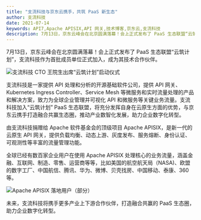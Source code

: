 ```yaml
---
title: "支流科技与京东云携手，共筑 PaaS 新生态"
author: 支流科技
date: 2021-07-14
keywords: API7,Apache APISIX,API 网关,技术博客,京东云,支流科技
description: 7月13日，京东云峰会在北京圆满落幕！会上正式发布了 PaaS 生态联盟“云筑计划”，支流科技作为首批成员单位正式加入，成为其技术合作伙伴
---
```


7月13日，京东云峰会在北京圆满落幕！会上正式发布了 PaaS 生态联盟“云筑计划”，支流科技作为首批成员单位正式加入，成为其技术合作伙伴。

![支流科技 CTO 王院生出席“云筑计划”启动仪式](https://static.apiseven.com/202108/1632447939172-d26116cb-e689-49a8-8fd1-1dc4806583cd.png)

支流科技是一家提供 API 处理和分析的开源基础软件公司，提供 API 网关、Kubernetes Ingress Controller、Service Mesh 等微服务和实时流量处理的产品和解决方案，致力为全球企业管理并可视化 API 和微服务等关键业务流量。支流科技加入“云筑计划” PaaS 生态联盟，将充分发挥自身在云原生方面的优势，与京东云携手打造融合共赢生态圈，推动产业数智化发展，助力企业数字化转型。 

由支流科技捐赠给 Apache 软件基金会的顶级项目 Apache APISIX，是新一代的云原生 API 网关，提供负载均衡、动态上游、灰度发布、服务熔断、身份认证、可观测性等丰富的流量管理功能。 

全球已经有数百家企业用户在使用 Apache APISIX 处理核心的业务流量，涵盖金融、互联网、制造、零售、运营商等等，比如美国的航空航天局（NASA)、欧盟的数字工厂、中国航信、腾讯、华为、微博、贝壳找房、中国移动、泰康、360 等。

![Apache APISIX 落地用户（部分）](https://static.apiseven.com/202108/1632448013399-106b9c5c-2518-4258-8db4-cb81c7cb7ac3.png)

未来，支流科技将携手更多产业上下游合作伙伴，打造融合共赢的 PaaS 生态圈，助力企业数字化转型。
